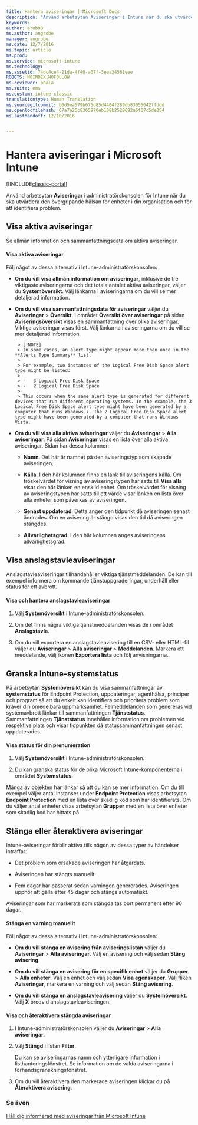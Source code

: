 ```yaml
---
title: Hantera aviseringar | Microsoft Docs
description: "Använd arbetsytan Aviseringar i Intune när du ska utvärdera den övergripande hälsan för enheter i din organisation."
keywords: 
author: arob98
ms.author: angrobe
manager: angrobe
ms.date: 12/7/2016
ms.topic: article
ms.prod: 
ms.service: microsoft-intune
ms.technology: 
ms.assetid: 74dc4ce4-21da-4f40-a07f-3eea34561eee
ROBOTS: NOINDEX,NOFOLLOW
ms.reviewer: pbala
ms.suite: ems
ms.custom: intune-classic
translationtype: Human Translation
ms.sourcegitcommit: b6d5ea579b675d85d4404f289db83055642ffddd
ms.openlocfilehash: 67a7e25c8365970eb108b2529692a6f67c5de054
ms.lasthandoff: 12/10/2016


---
```


# <a name="manage-alerts-in-microsoft-intune"></a>Hantera aviseringar i Microsoft Intune

[!INCLUDE[classic-portal](../includes/classic-portal.md)]

Använd arbetsytan **Aviseringar** i administratörskonsolen för Intune när du ska utvärdera den övergripande hälsan för enheter i din organisation och för att identifiera problem.

## <a name="view-active-alerts"></a>Visa aktiva aviseringar

Se allmän information och sammanfattningsdata om aktiva aviseringar.

#### <a name="to-view-active-alerts"></a>Visa aktiva aviseringar

Följ något av dessa alternativ i Intune-administratörskonsolen:

-  **Om du vill visa allmän information om aviseringar**, inklusive de tre viktigaste aviseringarna och det totala antalet aktiva aviseringar, väljer du **Systemöversikt**. Välj länkarna i aviseringarna om du vill se mer detaljerad information.

-  **Om du vill visa sammanfattningsdata för aviseringar** väljer du **Aviseringar** > **Översikt**. I området **Översikt över aviseringar** på sidan **Aviseringsöversikt** visas en sammanfattning över olika aviseringar. Viktiga aviseringar visas först. Välj länkarna i aviseringarna om du vill se mer detaljerad information.

        > [!NOTE]
        > In some cases, an alert type might appear more than once in the **Alerts Type Summary** list.
        >
        > For example, two instances of the Logical Free Disk Space alert type might be listed:
        >
        > -   3 Logical Free Disk Space
        > -   2 Logical Free Disk Space
        >
        > This occurs when the same alert type is generated for different devices that run different operating systems. In the example, the 3 Logical Free Disk Space alert type might have been generated by a computer that runs Windows 7. The 2 Logical Free Disk Space alert type might have been generated by a computer that runs Windows Vista.

-   **Om du vill visa alla aktiva aviseringar** väljer du **Aviseringar** > **Alla aviseringar**. På sidan **Aviseringar** visas en lista över alla aktiva aviseringar. Sidan har dessa kolumner:

    -   **Namn**. Det här är namnet på den aviseringstyp som skapade aviseringen.

    -   **Källa**. I den här kolumnen finns en länk till aviseringens källa. Om tröskelvärdet för visning av aviseringstypen har satts till **Visa alla** visar den här länken en enskild enhet. Om tröskelvärdet för visning av aviseringstypen har satts till ett värde visar länken en lista över alla enheter som påverkas av aviseringen.

    -   **Senast uppdaterad**. Detta anger den tidpunkt då aviseringen senast ändrades. Om en avisering är stängd visas den tid då aviseringen stängdes.

    -   **Allvarlighetsgrad**. I den här kolumnen anges aviseringens allvarlighetsgrad.

## <a name="view-notice-board-alerts"></a>Visa anslagstavleaviseringar
Anslagstavleaviseringar tillhandahåller viktiga tjänstmeddelanden. De kan till exempel informera om kommande tjänstuppgraderingar, underhåll eller status för ett avbrott.

#### <a name="to-view-and-manage-notice-board-alerts"></a>Visa och hantera anslagstavleaviseringar

1.  Välj **Systemöversikt** i Intune-administratörskonsolen.

2.  Om det finns några viktiga tjänstmeddelanden visas de i området **Anslagstavla**.

3.  Om du vill exportera en anslagstavleavisering till en CSV- eller HTML-fil väljer du **Aviseringar** > **Alla aviseringar** >    **Meddelanden**. Markera ett meddelande, välj ikonen **Exportera lista** och följ anvisningarna.

## <a name="review-intune-system-status"></a>Granska Intune-systemstatus
På arbetsytan **Systemöversikt** kan du visa sammanfattningar av **systemstatus** för Endpoint Protection, uppdateringar, agenthälsa, principer och program så att du enkelt kan identifiera och prioritera problem som kräver din omedelbara uppmärksamhet. Felmeddelanden som genereras vid systemavbrott länkar till sammanfattningen **Tjänststatus**. Sammanfattningen **Tjänststatus** innehåller information om problemen vid respektive plats och visar tidpunkten då statussammanfattningen senast uppdaterades.

#### <a name="to-view-the-status-of-your-subscription"></a>Visa status för din prenumeration

1.  Välj **Systemöversikt** i Intune-administratörskonsolen.

2.  Du kan granska status för de olika Microsoft Intune-komponenterna i området **Systemstatus**.

  Många av objekten har länkar så att du kan se mer information. Om du till exempel väljer antal instanser under **Endpoint Protection** visas arbetsytan **Endpoint Protection** med en lista över skadlig kod som har identifierats. Om du väljer antal enheter visas arbetsytan **Grupper** med en lista över enheter som skadlig kod har hittats på.

## <a name="close-and-reactivate-alerts"></a>Stänga eller återaktivera aviseringar
Intune-aviseringar förblir aktiva tills någon av dessa typer av händelser inträffar:

-   Det problem som orsakade aviseringen har åtgärdats.

-   Aviseringen har stängts manuellt.

-   Fem dagar har passerat sedan varningen genererades. Aviseringen upphör att gälla efter 45 dagar och stängs automatiskt.

Aviseringar som har markerats som stängda tas bort permanent efter 90 dagar.

#### <a name="to-manually-close-an-alert"></a>Stänga en varning manuellt

Följ något av dessa alternativ i Intune-administratörskonsolen:

- **Om du vill stänga en avisering från aviseringslistan** väljer du **Aviseringar** > **Alla aviseringar**. Välj en avisering och välj sedan **Stäng avisering**.

- **Om du vill stänga en avisering för en specifik enhet** väljer du **Grupper** > **Alla enheter**. Välj en enhet och välj sedan **Visa egenskaper**. Välj fliken **Aviseringar**, markera en varning och välj sedan **Stäng avisering**.

- **Om du vill stänga en anslagstavleavisering** väljer du **Systemöversikt**. Välj **X** bredvid anslagstavleaviseringen.

#### <a name="to-view-and-reactivate-closed-alerts"></a>Visa och återaktivera stängda aviseringar

1.  I Intune-administratörskonsolen väljer du **Aviseringar** > **Alla aviseringar**.

2.  Välj **Stängd** i listan **Filter**.

    Du kan se aviseringarnas namn och ytterligare information i listhanteringsfönstret. Se information om de valda aviseringarna i förhandsgranskningsfönstret.

3.  Om du vill återaktivera den markerade aviseringen klickar du på **Återaktivera avisering**.

### <a name="see-also"></a>Se även
[Håll dig informerad med aviseringar från Microsoft Intune](../deploy-use/get-notified-by-alerts.md)

